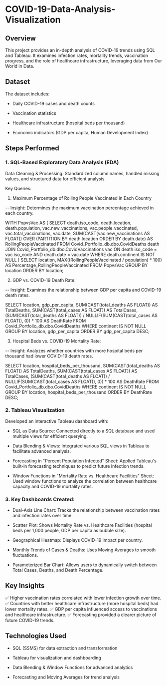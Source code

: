 # COVID-19-Data-Analysis-Visualization

## Overview
This project provides an in-depth analysis of COVID-19 trends using SQL and Tableau. It examines infection rates, mortality trends, vaccination progress, and the role of healthcare infrastructure, leveraging data from Our World in Data.

## Dataset

The dataset includes:

* Daily COVID-19 cases and death counts

* Vaccination statistics

* Healthcare infrastructure (hospital beds per thousand)

* Economic indicators (GDP per capita, Human Development Index)

## Steps Performed

### 1. SQL-Based Exploratory Data Analysis (EDA)

Data Cleaning & Processing: Standardized column names, handled missing values, and structured data for efficient analysis.

Key Queries:

1. Maximum Percentage of Rolling People Vaccinated in Each Country
   
-- Insight: Determines the maximum vaccination percentage achieved in each country.

WITH PopvsVac AS (
    SELECT death.iso_code, death.location, death.population, vac.new_vaccinations, vac.people_vaccinated, 
           vac.total_vaccinations, vac.date,
           SUM(CAST(vac.new_vaccinations AS FLOAT)) OVER (PARTITION BY death.location ORDER BY death.date) AS RollingPeopleVaccinated
    FROM Covid_Portfolio_db.dbo.CovidDeaths death
    JOIN Covid_Portfolio_db.dbo.CovidVaccinations vac
       ON death.iso_code = vac.iso_code
       AND death.date = vac.date
    WHERE death.continent IS NOT NULL
) 
SELECT location, 
       MAX((RollingPeopleVaccinated / population) * 100) AS Percentage_RollingPeopleVaccinated
FROM PopvsVac
GROUP BY location
ORDER BY location;

2. GDP vs. COVID-19 Death Rate:
   
-- Insight: Examines the relationship between GDP per capita and COVID-19 death rates.

SELECT location, gdp_per_capita, 
       SUM(CAST(total_deaths AS FLOAT)) AS TotalDeaths, 
       SUM(CAST(total_cases AS FLOAT)) AS TotalCases,
       (SUM(CAST(total_deaths AS FLOAT)) / NULLIF(SUM(CAST(total_cases AS FLOAT)), 0)) * 100 AS DeathRate
FROM Covid_Portfolio_db.dbo.CovidDeaths
WHERE continent IS NOT NULL
GROUP BY location, gdp_per_capita
ORDER BY gdp_per_capita DESC;

3. Hospital Beds vs. COVID-19 Mortality Rate:
   
-- Insight: Analyzes whether countries with more hospital beds per thousand had lower COVID-19 death rates.

SELECT location, hospital_beds_per_thousand, 
       SUM(CAST(total_deaths AS FLOAT)) AS TotalDeaths, 
       SUM(CAST(total_cases AS FLOAT)) AS TotalCases,
       (SUM(CAST(total_deaths AS FLOAT)) / NULLIF(SUM(CAST(total_cases AS FLOAT)), 0)) * 100 AS DeathRate
FROM Covid_Portfolio_db.dbo.CovidDeaths
WHERE continent IS NOT NULL
GROUP BY location, hospital_beds_per_thousand
ORDER BY DeathRate DESC;

### 2. Tableau Visualization

Developed an interactive Tableau dashboard with:

* SQL as Data Source: Connected directly to a SQL database and used multiple views for efficient querying.

* Data Blending & Views: Integrated various SQL views in Tableau to facilitate advanced analysis.

* Forecasting in "Percent Population Infected" Sheet: Applied Tableau's built-in forecasting techniques to predict future infection trends.

* Window Functions in "Mortality Rate vs. Healthcare Facilities" Sheet: Used window functions to analyze the correlation between healthcare capacity and COVID-19 mortality rates.

### 3. Key Dashboards Created:

* Dual-Axis Line Chart: Tracks the relationship between vaccination rates and infection rates over time.

* Scatter Plot: Shows Mortality Rate vs. Healthcare Facilities (hospital beds per 1,000 people, GDP per capita as bubble size).

* Geographical Heatmap: Displays COVID-19 impact per country.

* Monthly Trends of Cases & Deaths: Uses Moving Averages to smooth fluctuations.

* Parameterized Bar Chart: Allows users to dynamically switch between Total Cases, Deaths, and Death Percentage.

## Key Insights

✅ Higher vaccination rates correlated with lower infection growth over time.
✅ Countries with better healthcare infrastructure (more hospital beds) had lower mortality rates.
✅ GDP per capita influenced access to vaccinations and healthcare infrastructure.
✅ Forecasting provided a clearer picture of future COVID-19 trends.

## Technologies Used

* SQL (SSMS) for data extraction and transformation

* Tableau for visualization and dashboarding

* Data Blending & Window Functions for advanced analytics

* Forecasting and Moving Averages for trend analysis
